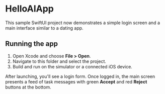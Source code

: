 # HelloAIApp

This sample SwiftUI project now demonstrates a simple login screen and a main interface similar to a dating app.

## Running the app

1. Open Xcode and choose **File > Open**.
2. Navigate to this folder and select the project.
3. Build and run on the simulator or a connected iOS device.

After launching, you'll see a login form. Once logged in, the main screen presents a feed of task messages with green **Accept** and red **Reject** buttons at the bottom.

